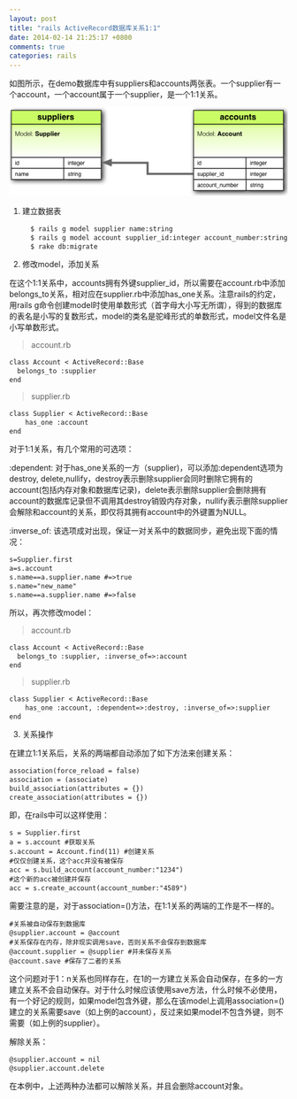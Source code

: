 ```yaml
---
layout: post
title: "rails ActiveRecord数据库关系1:1"
date: 2014-02-14 21:25:17 +0800
comments: true
categories: rails
---
```


如图所示，在demo数据库中有suppliers和accounts两张表。一个supplier有一个account，一个account属于一个supplier，是一个1:1关系。

![1-1](../images/RailsActiveRecord数据库关系1v1-1.png)

1. 建立数据表

		 $ rails g model supplier name:string
		 $ rails g model account supplier_id:integer account_number:string
		 $ rake db:migrate

2. 修改model，添加关系

在这个1:1关系中，accounts拥有外键supplier_id，所以需要在account.rb中添加belongs_to关系，相对应在supplier.rb中添加has_one关系。注意rails的约定，用rails g命令创建model时使用单数形式（首字母大小写无所谓），得到的数据库的表名是小写的复数形式，model的类名是驼峰形式的单数形式，model文件名是小写单数形式。
> account.rb

	class Account < ActiveRecord::Base
	  belongs_to :supplier
	end

> supplier.rb

	class Supplier < ActiveRecord::Base
	    has_one :account
	end

对于1:1关系，有几个常用的可选项：

:dependent: 对于has_one关系的一方（supplier)，可以添加:dependent选项为destroy, delete,nullify，destroy表示删除supplier会同时删除它拥有的account(包括内存对象和数据库记录)，delete表示删除supplier会删除拥有account的数据库记录但不调用其destroy销毁内存对象，nullify表示删除supplier会解除和account的关系，即仅将其拥有account中的外键置为NULL。

:inverse_of: 该选项成对出现，保证一对关系中的数据同步，避免出现下面的情况：

	s=Supplier.first
	a=s.account
	s.name==a.supplier.name #=>true
	s.name="new_name"
	s.name==a.supplier.name #=>false

所以，再次修改model：

> account.rb

	class Account < ActiveRecord::Base
	  belongs_to :supplier, :inverse_of=>:account
	end

> supplier.rb

	class Supplier < ActiveRecord::Base
	    has_one :account, :dependent=>:destroy, :inverse_of=>:supplier
	end

3. 关系操作

在建立1:1关系后，关系的两端都自动添加了如下方法来创建关系：

	association(force_reload = false)
	association = (associate)
	build_association(attributes = {})
	create_association(attributes = {})

即，在rails中可以这样使用：

	s = Supplier.first
	a = s.account #获取关系
	s.account = Account.find(11) #创建关系
	#仅仅创建关系，这个acc并没有被保存
	acc = s.build_account(account_number:"1234")
	#这个新的acc被创建并保存
	acc = s.create_account(account_number:"4589")

需要注意的是，对于association=()方法，在1:1关系的两端的工作是不一样的。

	#关系被自动保存到数据库
	@supplier.account = @account
	#关系保存在内存，除非现实调用save，否则关系不会保存到数据库
	@account.supplier = @supplier #并未保存关系
	@account.save #保存了二者的关系

这个问题对于1：n关系也同样存在，在1的一方建立关系会自动保存，在多的一方建立关系不会自动保存。对于什么时候应该使用save方法，什么时候不必使用，有一个好记的规则，如果model包含外键，那么在该model上调用association=()建立的关系需要save（如上例的account），反过来如果model不包含外键，则不需要（如上例的supplier）。

解除关系：

	@supplier.account = nil
	@supplier.account.delete

在本例中，上述两种办法都可以解除关系，并且会删除account对象。

